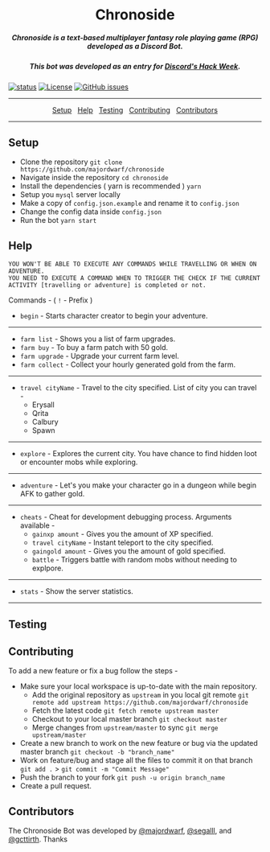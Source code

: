
<h1 align="center">Chronoside</h1>

<h5 align="center">Chronoside is a text-based multiplayer fantasy role playing game (RPG) developed as a Discord Bot.</h5>
<h5 align="center">This bot was developed as an entry for <a href="https://blog.discordapp.com/discord-community-hack-week-build-and-create-alongside-us-6b2a7b7bba33">Discord's Hack Week</a>.</h5>

[![status](https://img.shields.io/badge/status-pre--alpha-red.svg)](https://github.com/majordwarf/chronoside)
[![License](https://img.shields.io/badge/license-MIT-brightgreen.svg)](https://opensource.org/licenses/MIT)
[![GitHub issues](https://img.shields.io/github/issues/majordwarf/chronoside.svg)](https://github.com/majordwarf/chronoside/issues/)

---

<p align="center">
  <a href="#setup">Setup</a>&nbsp;&nbsp;
  <a href="#help">Help</a>&nbsp;&nbsp;
  <a href="#testing">Testing</a>&nbsp;&nbsp;
  <a href="#contributing">Contributing</a>&nbsp;&nbsp;
  <a href="#cite">Contributors</a>
</p>

---

<h2 id="setup">Setup</h2>

- Clone the repository `git clone https://github.com/majordwarf/chronoside`
- Navigate inside the repository `cd chronoside`
- Install the dependencies ( yarn is recommended ) `yarn`
- Setup you `mysql` server locally
- Make a copy of `config.json.example` and rename it to `config.json`
- Change the config data inside `config.json`
- Run the bot `yarn start`

<h2 id="help">Help</h2>

```
YOU WON'T BE ABLE TO EXECUTE ANY COMMANDS WHILE TRAVELLING OR WHEN ON ADVENTURE.
YOU NEED TO EXECUTE A COMMAND WHEN TO TRIGGER THE CHECK IF THE CURRENT ACTIVITY [travelling or adventure] is completed or not.
```
Commands - ( `!` - Prefix )

- `begin` - Starts character creator to begin your adventure.
---
- `farm list` - Shows you a list of farm upgrades.
- `farm buy` - To buy a farm patch with 50 gold.
- `farm upgrade` - Upgrade your current farm level.
- `farm collect` - Collect your hourly generated gold from the farm.
---
- `travel cityName` - Travel to the city specified. List of city you can travel -
	- Erysall
	- Qrita
	- Calbury
	- Spawn
---
- `explore` - Explores the current city. You have chance to find hidden loot or encounter mobs while exploring.
---
- `adventure` - Let's you make your character go in a dungeon while begin AFK to gather gold.
---
- `cheats` - Cheat for development debugging process. Arguments available -
	- `gainxp amount` - Gives you the amount of XP specified.
	- `travel cityName` - Instant teleport to the city specified.
	- `gaingold amount` - Gives you the amount of gold specified.
	- `battle` - Triggers battle with random mobs without needing to explpore.
---
- `stats` - Show the server statistics.
---

<h2 id="testing">Testing</h2>

<h2 id="contributing">Contributing</h2>

To add a new feature or fix a bug follow the steps - 

- Make sure your local workspace is up-to-date with the main repository.
    - Add the original repository as `upstream` in you local git remote `git remote add upstream https://github.com/majordwarf/chronoside`
    - Fetch the latest code `git fetch remote upstream master`
    - Checkout to your local master branch `git checkout master`
    - Merge changes from `upstream/master` to sync `git merge upstream/master`
- Create a new branch to work on the new feature or bug via the updated master branch `git checkout -b "branch_name"`
- Work on feature/bug and stage all the files to commit it on that branch `git add .` > `git commit -m "Commit Message"`
- Push the branch to your fork `git push -u origin branch_name`
- Create a pull request.

<h2 id="cite">Contributors</h2>

The Chronoside Bot was developed by [@majordwarf](https://github.com/majordwarf), [@segalll](https://github.com/segalll), and [@gcttirth](https://github.com/gcttirth).
Thanks
